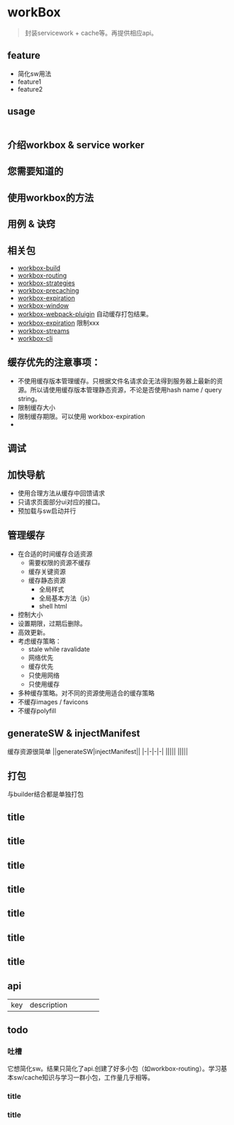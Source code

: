 # workBox
> 封装servicework + cache等。再提供相应api。

## feature
- 简化sw用法  
- feature1
- feature2

## usage
```js
```

## 介绍workbox & service worker





## 您需要知道的
## 使用workbox的方法
## 用例 & 诀窍

## 相关包
- [workbox-build](https://developer.chrome.com/docs/workbox/reference/workbox-build/)
- [workbox-routing](https://developer.chrome.com/docs/workbox/modules/workbox-routing/)
- [workbox-strategies](https://developer.chrome.com/docs/workbox/modules/workbox-strategies/)
- [workbox-precaching](https://developer.chrome.com/docs/workbox/modules/workbox-precaching/)
- [workbox-expiration](https://developer.chrome.com/docs/workbox/modules/workbox-expiration/)
- [workbox-window](https://developer.chrome.com/docs/workbox/modules/workbox-window/)
- [workbox-webpack-pluigin](https://developer.chrome.com/docs/workbox/modules/workbox-webpack-plugin/) 自动缓存打包结果。
- [workbox-expiration](https://developer.chrome.com/docs/workbox/modules/workbox-expiration/) 限制xxx
- [workbox-streams](https://developer.chrome.com/docs/workbox/reference/workbox-streams/)
- [workbox-cli](https://developer.chrome.com/docs/workbox/modules/workbox-cli/)
## 缓存优先的注意事项：
- 不使用缓存版本管理缓存。只根据文件名请求会无法得到服务器上最新的资源。所以请使用缓存版本管理静态资源，不论是否使用hash name / query string。
- 限制缓存大小
- 限制缓存期限。可以使用 workbox-expiration
- 

## 调试
## 加快导航
- 使用合理方法从缓存中回馈请求
- 只请求页面部分ui对应的接口。
- 预加载与sw启动并行

## 管理缓存
- 在合适的时间缓存合适资源
  - 需要权限的资源不缓存
  - 缓存关键资源
  - 缓存静态资源
    - 全局样式
    - 全局基本方法（js）
    - shell html
- 控制大小
- 设置期限，过期后删除。
- 高效更新。
- 考虑缓存策略：
  - stale while ravalidate
  - 网络优先
  - 缓存优先
  - 只使用网络
  - 只使用缓存
- 多种缓存策略。对不同的资源使用适合的缓存策略
- 不缓存images / favicons
- 不缓存polyfill  

## generateSW & injectManifest
缓存资源很简单
||generateSW|injectManifest||
|-|-|-|-|
|||||
|||||

## 打包
与builder结合都是单独打包


## title
## title
## title
## title
## title
## title
## title

## api
|||||||
|-|-|-|-|-|-|
|key|description|||||

## todo
### 吐槽
它想简化sw。结果只简化了api.创建了好多小包（如workbox-routing）。学习基本sw/cache知识与学习一群小包，工作量几乎相等。  

### title
### title

